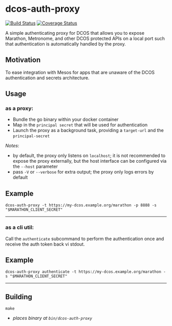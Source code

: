dcos-auth-proxy
===

[![Build Status](https://travis-ci.org/matt-deboer/dcos-auth-proxy.svg?branch=master)](https://travis-ci.org/matt-deboer/dcos-auth-proxy) [![Coverage Status](https://coveralls.io/repos/github/matt-deboer/dcos-auth-proxy/badge.svg?branch=master)](https://coveralls.io/github/matt-deboer/dcos-auth-proxy?branch=master)

A simple authenticating proxy for DCOS that allows you to expose Marathon, Metronome, and other
DCOS protected APIs on a local port such that authentication is automatically handled by the proxy.

Motivation
---

To ease integration with Mesos for apps that are unaware of the DCOS authentication and secrets architecture.

Usage
---

### as a proxy:

- Bundle the go binary within your docker container
- Map in the `principal secret` that will be used for authentication
- Launch the proxy as a background task, providing a `target-url` and the `principal-secret`

_Notes_:
  - by default, the proxy only listens on `localhost`; it is not recommended to expose the proxy externally, but the host interface can be configured via the `--host` parameter
  - pass `-V` or `--verbose` for extra output; the proxy only logs errors by default

Example
---

  ```
  dcos-auth-proxy -t https://my-dcos.example.org/marathon -p 8888 -s "$MARATHON_CLIENT_SECRET"
  ```

---

### as a cli util:
  Call the `authenticate` subcommand to perform the authentication once and receive the auth token back vi stdout.

Example
---

  ```
  dcos-auth-proxy authenticate -t https://my-dcos.example.org/marathon -s "$MARATHON_CLIENT_SECRET"
  ```

---

Building
---
  ```
  make
  ```
  - _places binary at `bin/dcos-auth-proxy`_
